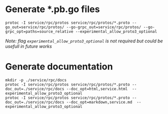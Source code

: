 # Generate *.pb.go files
```shell
protoc -I service/rpc/protos service/rpc/protos/*.proto --go_out=service/rpc/protos/ --go-grpc_out=service/rpc/protos/ --go-grpc_opt=paths=source_relative --experimental_allow_proto3_optional
```

_Note: flag `experimental_allow_proto3_optional` is not required but could be usefull in future works_

# Generate documentation
```shell
mkdir -p ./service/rpc/docs
protoc -I service/rpc/protos service/rpc/protos/*.proto --doc_out=./service/rpc/docs --doc_opt=html,service.html  --experimental_allow_proto3_optional
protoc -I service/rpc/protos service/rpc/protos/*.proto --doc_out=./service/rpc/docs --doc_opt=markdown,service.md  --experimental_allow_proto3_optional
```